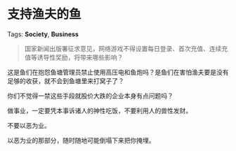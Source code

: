 # 支持渔夫的鱼

Tags: **Society**, **Business**

> 国家新闻出版署征求意见，网络游戏不得设置每日登录、首次充值、连续充值等诱导性奖励，将带来哪些影响？



这是鱼们在抱怨鱼塘管理员禁止使用高压电和鱼炮吗？是鱼们在害怕渔夫要是没有足够的收获，就不会到鱼塘里来打窝子了？

你们不觉得一禁这些手段就股价大跌的企业本身有点问题吗？

做事业，一定要凭本事诉诸人的神性吃饭，不要利用人的兽性发财。

不要以恶为业。

以恶为业的那部分，随时随地可能倒塌下来把你掩埋。



